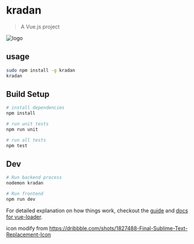 # kradan

> A Vue.js project

![logo](https://rawgit.com/Sellsuki/kradan/master/icon.png)

## usage

``` bash
sudo npm install -g kradan
kradan
```

## Build Setup

``` bash
# install dependencies
npm install

# run unit tests
npm run unit

# run all tests
npm test
```

## Dev

```bash
# Run backend process
nodemon kradan

# Run frontend
npm run dev
```

For detailed explanation on how things work, checkout the [guide](http://vuejs-templates.github.io/webpack/) and [docs for vue-loader](http://vuejs.github.io/vue-loader).

icon modify from https://dribbble.com/shots/1827488-Final-Sublime-Text-Replacement-Icon
